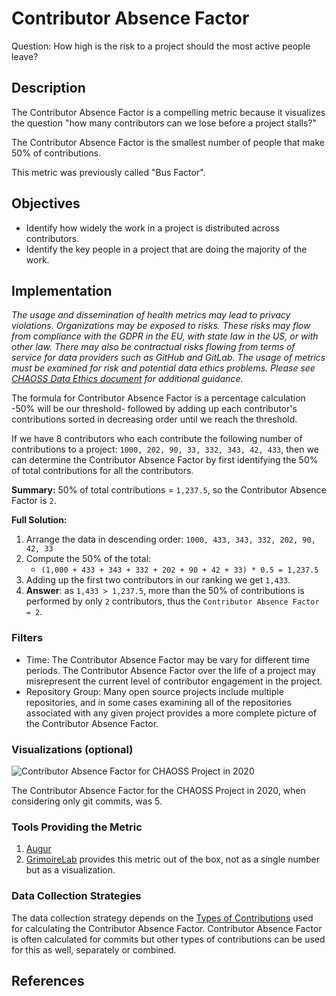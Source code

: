 # Contributor Absence Factor

Question: How high is the risk to a project should the most active people leave?

## Description  
The Contributor Absence Factor is a compelling metric because it visualizes the question "how many contributors can we lose before a project stalls?" 

The Contributor Absence Factor is the smallest number of people that make 50% of contributions.

This metric was previously called "Bus Factor".

## Objectives  
* Identify how widely the work in a project is distributed across contributors.
* Identify the key people in a project that are doing the majority of the work.

## Implementation  
*The usage and dissemination of health metrics may lead to privacy violations. Organizations may be exposed to risks. These risks may flow from compliance with the GDPR in the EU, with state law in the US, or with other law. There may also be contractual risks flowing from terms of service for data providers such as GitHub and GitLab. The usage of metrics must be examined for risk and potential data ethics problems. Please see [CHAOSS Data Ethics document](https://github.com/chaoss/community/blob/main/data-use-statement.md) for additional guidance.*

The formula for Contributor Absence Factor is a percentage calculation -50% will be our threshold-
followed by adding up each contributor's contributions sorted in decreasing order until we reach
the threshold.

If we have 8 contributors who each contribute the following number of contributions to a project: `1000, 202, 90, 33, 332, 343, 42, 433`, then we can determine the Contributor Absence Factor by first identifying the 50% of total contributions for all the contributors.

**Summary:** 50% of total contributions = `1,237.5`, so the Contributor Absence Factor is `2`.

**Full Solution:**
1. Arrange the data in descending order: `1000, 433, 343, 332, 202, 90, 42, 33`
2. Compute the 50% of the total:
   -  `(1,000 + 433 + 343 + 332 + 202 + 90 + 42 + 33) * 0.5 = 1,237.5`
3. Adding up the first two contributors in our ranking we get `1,433`.
4. **Answer**: as `1,433 > 1,237.5`, more than the 50% of contributions is performed by only `2` contributors, thus the `Contributor Absence Factor = 2`.

### Filters
* Time: The Contributor Absence Factor may be vary for different time periods. The Contributor Absence Factor over the life of a project may misrepresent the current level of contributor engagement in the project.
* Repository Group: Many open source projects include multiple repositories, and in some cases examining all of the repositories associated with any given project provides a more complete picture of the Contributor Absence Factor.

### Visualizations (optional)

![Contributor Absence Factor for CHAOSS Project in 2020](https://raw.githubusercontent.com/chaoss/wg-risk/main/focus-areas/business-risk/images/bus-factor_chaoss-2020.png)

The Contributor Absence Factor for the CHAOSS Project in 2020, when considering only git commits, was 5.

### Tools Providing the Metric
1. [Augur](https://github.com/chaoss/augur)
2. [GrimoireLab](https://chaoss.github.io/grimoirelab) provides this metric out of the box, not as a single number but as a visualization.

### Data Collection Strategies
The data collection strategy depends on the [Types of Contributions](https://chaoss.community/metric-types-of-contributions/) used for calculating the Contributor Absence Factor. Contributor Absence Factor is often calculated for commits but other types of contributions can be used for this as well, separately or combined.


## References
